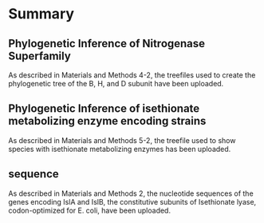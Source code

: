 # Summary  
## Phylogenetic Inference of Nitrogenase Superfamily  
As described in Materials and Methods 4-2, the treefiles used to create the phylogenetic tree of the B, H, and D subunit have been uploaded.  

## Phylogenetic Inference of isethionate metabolizing enzyme encoding strains
  As described in Materials and Methods 5-2, the treefile used to show species with isethionate metabolizing enzymes has been uploaded.

## sequence
  As described in Materials and Methods 2, the nucleotide sequences of the genes encoding IslA and IslB, the constitutive subunits of Isethionate lyase, codon-optimized for E. coli, have been uploaded.
